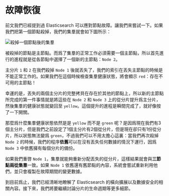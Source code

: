 # 故障恢復

前文我們已經提到過 Elasticsearch 可以應對節點故障。讓我們來嘗試一下。如果我們把第一個節點殺掉，我們的集羣就會如下圖所示：

![殺掉一個節點後的集羣](../images/02-06_node_failure.png)

被殺掉的節點是主節點。而爲了集羣的正常工作必須需要一個主節點，所以首先進行的進程就是從各節點中選擇了一個新的主節點：`Node 2`。

主分片 `1` 和 `2` 在我們殺掉 `Node 1` 後就丟失了，我們的索引在丟失主節點的時候是不能正常工作的。如果我們在這個時候檢查集羣健康狀態，將會顯示 `red`：存在不可用的主節點！

幸運的是，丟失的兩個主分片的完整拷貝在存在於其他的節點上，所以新的主節點所完成的第一件事情就是將這些在 `Node 2` 和 `Node 3` 上的從分片提升爲主分片，然後集羣的健康狀態就變回至 `yellow`。這個提升的進程是瞬間完成了，就好像按了一下開關。

那麼爲什麼集羣健康狀態依然是是 `yellow` 而不是 `green` 呢？是因爲現在我們有3個主分片，但是我們之前設定了1個主分片有2個從分片，但是現在卻只有1份從分片，所以狀態無法變爲 `green`，不過我們可以不用太擔心這裏：當我們再次殺掉 `Node 2` 的時候，我們的程序**依舊**可以在沒有丟失任何數據的情況下運行，因爲 `Node 3` 中依舊擁有每個分片的備份。

如果我們重啓 `Node 1`，集羣就能夠重新分配丟失的從分片，這樣結果就會與**三節點兩從集羣**一致。如果 `Node 1` 依舊還有舊節點的內容，系統會嘗試重新利用他們，並只會複製在故障期間的變更數據。

到目前爲止，我們已經清晰地瞭解了 Elasticsearch 的橫向擴展以及數據安全的相關內容。接下來，我們將要繼續討論分片的生命週期等更多細節。
